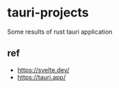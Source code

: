 # tauri-projects
Some results of rust tauri application

## ref

- https://svelte.dev/
- https://tauri.app/
